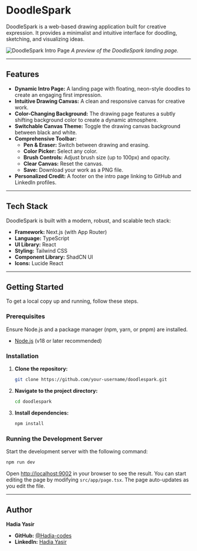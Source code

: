 # DoodleSpark

DoodleSpark is a web-based drawing application built for creative expression. It provides a minimalist and intuitive interface for doodling, sketching, and visualizing ideas.

![DoodleSpark Intro Page](<img width="1918" height="905" alt="image" src="https://github.com/user-attachments/assets/4e86b2df-f41d-4de6-9944-4f92f4a39bac" />
)
*A preview of the DoodleSpark landing page.*

---

## Features

- **Dynamic Intro Page:** A landing page with floating, neon-style doodles to create an engaging first impression.
- **Intuitive Drawing Canvas:** A clean and responsive canvas for creative work.
- **Color-Changing Background:** The drawing page features a subtly shifting background color to create a dynamic atmosphere.
- **Switchable Canvas Theme:** Toggle the drawing canvas background between black and white.
- **Comprehensive Toolbar:**
  - **Pen & Eraser:** Switch between drawing and erasing.
  - **Color Picker:** Select any color.
  - **Brush Controls:** Adjust brush size (up to 100px) and opacity.
  - **Clear Canvas:** Reset the canvas.
  - **Save:** Download your work as a PNG file.
- **Personalized Credit:** A footer on the intro page linking to GitHub and LinkedIn profiles.

---

## Tech Stack

DoodleSpark is built with a modern, robust, and scalable tech stack:

- **Framework:** Next.js (with App Router)
- **Language:** TypeScript
- **UI Library:** React
- **Styling:** Tailwind CSS
- **Component Library:** ShadCN UI
- **Icons:** Lucide React

---

## Getting Started

To get a local copy up and running, follow these steps.

### Prerequisites

Ensure Node.js and a package manager (npm, yarn, or pnpm) are installed.
- [Node.js](https://nodejs.org/) (v18 or later recommended)

### Installation

1.  **Clone the repository:**
    ```sh
    git clone https://github.com/your-username/doodlespark.git
    ```
2.  **Navigate to the project directory:**
    ```sh
    cd doodlespark
    ```
3.  **Install dependencies:**
    ```sh
    npm install
    ```

### Running the Development Server

Start the development server with the following command:

```sh
npm run dev
```

Open [http://localhost:9002](http://localhost:9002) in your browser to see the result. You can start editing the page by modifying `src/app/page.tsx`. The page auto-updates as you edit the file.

---

## Author

**Hadia Yasir**

- **GitHub:** [@Hadia-codes](https://github.com/Hadia-codes)
- **LinkedIn:** [Hadia Yasir](https://www.linkedin.com/in/hadia-yasir-19194a340/)
